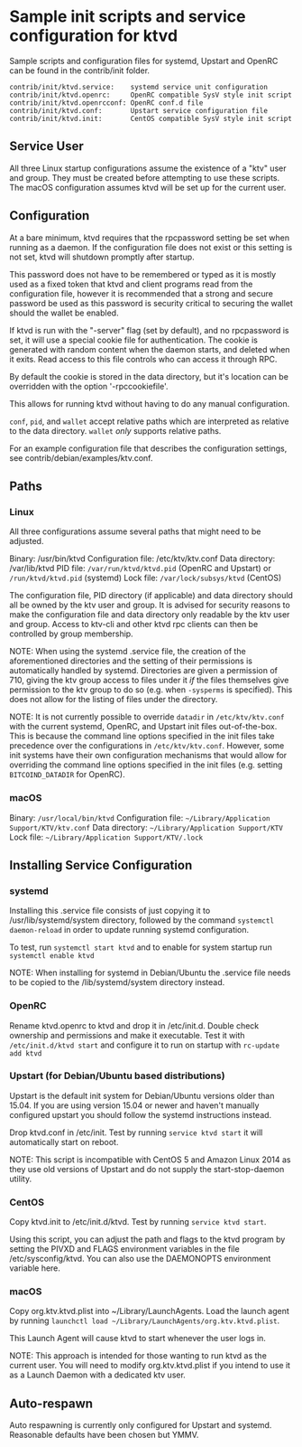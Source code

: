 Sample init scripts and service configuration for ktvd
==========================================================

Sample scripts and configuration files for systemd, Upstart and OpenRC
can be found in the contrib/init folder.

    contrib/init/ktvd.service:    systemd service unit configuration
    contrib/init/ktvd.openrc:     OpenRC compatible SysV style init script
    contrib/init/ktvd.openrcconf: OpenRC conf.d file
    contrib/init/ktvd.conf:       Upstart service configuration file
    contrib/init/ktvd.init:       CentOS compatible SysV style init script

Service User
---------------------------------

All three Linux startup configurations assume the existence of a "ktv" user
and group.  They must be created before attempting to use these scripts.
The macOS configuration assumes ktvd will be set up for the current user.

Configuration
---------------------------------

At a bare minimum, ktvd requires that the rpcpassword setting be set
when running as a daemon.  If the configuration file does not exist or this
setting is not set, ktvd will shutdown promptly after startup.

This password does not have to be remembered or typed as it is mostly used
as a fixed token that ktvd and client programs read from the configuration
file, however it is recommended that a strong and secure password be used
as this password is security critical to securing the wallet should the
wallet be enabled.

If ktvd is run with the "-server" flag (set by default), and no rpcpassword is set,
it will use a special cookie file for authentication. The cookie is generated with random
content when the daemon starts, and deleted when it exits. Read access to this file
controls who can access it through RPC.

By default the cookie is stored in the data directory, but it's location can be overridden
with the option '-rpccookiefile'.

This allows for running ktvd without having to do any manual configuration.

`conf`, `pid`, and `wallet` accept relative paths which are interpreted as
relative to the data directory. `wallet` *only* supports relative paths.

For an example configuration file that describes the configuration settings,
see contrib/debian/examples/ktv.conf.

Paths
---------------------------------

### Linux

All three configurations assume several paths that might need to be adjusted.

Binary:              /usr/bin/ktvd
Configuration file:  /etc/ktv/ktv.conf
Data directory:      /var/lib/ktvd
PID file:            `/var/run/ktvd/ktvd.pid` (OpenRC and Upstart) or `/run/ktvd/ktvd.pid` (systemd)
Lock file:           `/var/lock/subsys/ktvd` (CentOS)

The configuration file, PID directory (if applicable) and data directory
should all be owned by the ktv user and group.  It is advised for security
reasons to make the configuration file and data directory only readable by the
ktv user and group.  Access to ktv-cli and other ktvd rpc clients
can then be controlled by group membership.

NOTE: When using the systemd .service file, the creation of the aforementioned
directories and the setting of their permissions is automatically handled by
systemd. Directories are given a permission of 710, giving the ktv group
access to files under it _if_ the files themselves give permission to the
ktv group to do so (e.g. when `-sysperms` is specified). This does not allow
for the listing of files under the directory.

NOTE: It is not currently possible to override `datadir` in
`/etc/ktv/ktv.conf` with the current systemd, OpenRC, and Upstart init
files out-of-the-box. This is because the command line options specified in the
init files take precedence over the configurations in
`/etc/ktv/ktv.conf`. However, some init systems have their own
configuration mechanisms that would allow for overriding the command line
options specified in the init files (e.g. setting `BITCOIND_DATADIR` for
OpenRC).

### macOS

Binary:              `/usr/local/bin/ktvd`
Configuration file:  `~/Library/Application Support/KTV/ktv.conf`
Data directory:      `~/Library/Application Support/KTV`
Lock file:           `~/Library/Application Support/KTV/.lock`

Installing Service Configuration
-----------------------------------

### systemd

Installing this .service file consists of just copying it to
/usr/lib/systemd/system directory, followed by the command
`systemctl daemon-reload` in order to update running systemd configuration.

To test, run `systemctl start ktvd` and to enable for system startup run
`systemctl enable ktvd`

NOTE: When installing for systemd in Debian/Ubuntu the .service file needs to be copied to the /lib/systemd/system directory instead.

### OpenRC

Rename ktvd.openrc to ktvd and drop it in /etc/init.d.  Double
check ownership and permissions and make it executable.  Test it with
`/etc/init.d/ktvd start` and configure it to run on startup with
`rc-update add ktvd`

### Upstart (for Debian/Ubuntu based distributions)

Upstart is the default init system for Debian/Ubuntu versions older than 15.04. If you are using version 15.04 or newer and haven't manually configured upstart you should follow the systemd instructions instead.

Drop ktvd.conf in /etc/init.  Test by running `service ktvd start`
it will automatically start on reboot.

NOTE: This script is incompatible with CentOS 5 and Amazon Linux 2014 as they
use old versions of Upstart and do not supply the start-stop-daemon utility.

### CentOS

Copy ktvd.init to /etc/init.d/ktvd. Test by running `service ktvd start`.

Using this script, you can adjust the path and flags to the ktvd program by
setting the PIVXD and FLAGS environment variables in the file
/etc/sysconfig/ktvd. You can also use the DAEMONOPTS environment variable here.

### macOS

Copy org.ktv.ktvd.plist into ~/Library/LaunchAgents. Load the launch agent by
running `launchctl load ~/Library/LaunchAgents/org.ktv.ktvd.plist`.

This Launch Agent will cause ktvd to start whenever the user logs in.

NOTE: This approach is intended for those wanting to run ktvd as the current user.
You will need to modify org.ktv.ktvd.plist if you intend to use it as a
Launch Daemon with a dedicated ktv user.

Auto-respawn
-----------------------------------

Auto respawning is currently only configured for Upstart and systemd.
Reasonable defaults have been chosen but YMMV.
